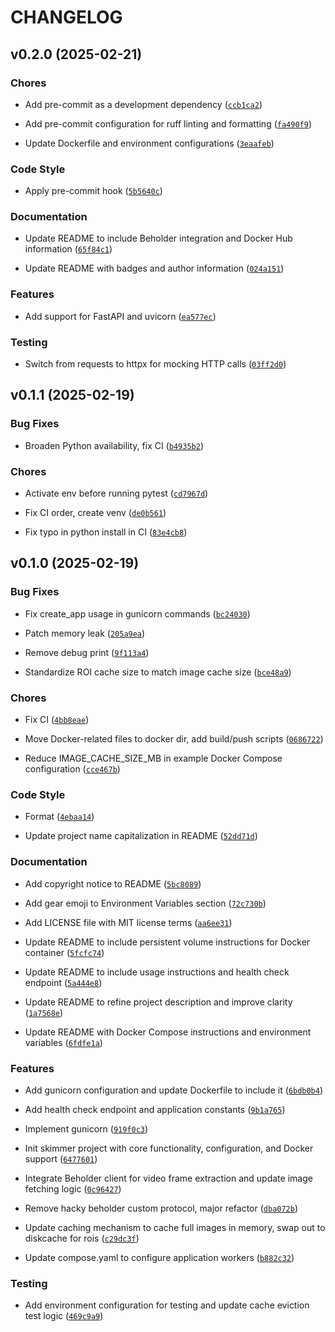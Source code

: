 # CHANGELOG


## v0.2.0 (2025-02-21)

### Chores

- Add pre-commit as a development dependency
  ([`ccb1ca2`](https://github.com/mbari-org/skimmer/commit/ccb1ca2789ceef9f0bb75a7b9a6775e654067e6c))

- Add pre-commit configuration for ruff linting and formatting
  ([`fa490f9`](https://github.com/mbari-org/skimmer/commit/fa490f92f80ff69d886506d53a2900221025d5ac))

- Update Dockerfile and environment configurations
  ([`3eaafeb`](https://github.com/mbari-org/skimmer/commit/3eaafebf31cd03e2c7fbb18c8c61002ca3efccab))

### Code Style

- Apply pre-commit hook
  ([`5b5640c`](https://github.com/mbari-org/skimmer/commit/5b5640c231b0c18d532d6620074938173c8acfd7))

### Documentation

- Update README to include Beholder integration and Docker Hub information
  ([`65f84c1`](https://github.com/mbari-org/skimmer/commit/65f84c13affb7198ddb5efba147abc0020fa549d))

- Update README with badges and author information
  ([`024a151`](https://github.com/mbari-org/skimmer/commit/024a151f606bf904e022b232908dd9ffc7a3473b))

### Features

- Add support for FastAPI and uvicorn
  ([`ea577ec`](https://github.com/mbari-org/skimmer/commit/ea577ec17c24192fa94083a3ee4b5e282eb200a7))

### Testing

- Switch from requests to httpx for mocking HTTP calls
  ([`03ff2d0`](https://github.com/mbari-org/skimmer/commit/03ff2d01cee612ad8ea6d15281f78f927d8106f7))


## v0.1.1 (2025-02-19)

### Bug Fixes

- Broaden Python availability, fix CI
  ([`b4935b2`](https://github.com/mbari-org/skimmer/commit/b4935b2a8b087c4401964347358eaee293b32bed))

### Chores

- Activate env before running pytest
  ([`cd7967d`](https://github.com/mbari-org/skimmer/commit/cd7967dd4a1dd7241af42b5532692a83609f5379))

- Fix CI order, create venv
  ([`de0b561`](https://github.com/mbari-org/skimmer/commit/de0b5614def436f846b9bfc3aa219f4e6edc54e0))

- Fix typo in python install in CI
  ([`83e4cb8`](https://github.com/mbari-org/skimmer/commit/83e4cb8d6c5d9ccb0109301a59399db2cbf05e8d))


## v0.1.0 (2025-02-19)

### Bug Fixes

- Fix create_app usage in gunicorn commands
  ([`bc24030`](https://github.com/mbari-org/skimmer/commit/bc24030dbe3debdc3df68ae7a9398498ae7bf2ad))

- Patch memory leak
  ([`205a9ea`](https://github.com/mbari-org/skimmer/commit/205a9ea7dfbffbff7053a668aaae3a4b8bc4bdf1))

- Remove debug print
  ([`9f113a4`](https://github.com/mbari-org/skimmer/commit/9f113a4d2be179b50dd9a3d1910517ff7722ee0f))

- Standardize ROI cache size to match image cache size
  ([`bce48a9`](https://github.com/mbari-org/skimmer/commit/bce48a91532151bfa7a4de67de8422336dffcba7))

### Chores

- Fix CI
  ([`4bb8eae`](https://github.com/mbari-org/skimmer/commit/4bb8eae4dc79dfac0d50de5ac0908fcf3c709f9a))

- Move Docker-related files to docker dir, add build/push scripts
  ([`0686722`](https://github.com/mbari-org/skimmer/commit/068672297ea769c96dc967ff82ac1e4e147ee9da))

- Reduce IMAGE_CACHE_SIZE_MB in example Docker Compose configuration
  ([`cce467b`](https://github.com/mbari-org/skimmer/commit/cce467ba5497d9ab367bbb3d97a7fb2d5e7d6808))

### Code Style

- Format
  ([`4ebaa14`](https://github.com/mbari-org/skimmer/commit/4ebaa140cd595cb89e38cdd0bd903bb20bb4d847))

- Update project name capitalization in README
  ([`52dd71d`](https://github.com/mbari-org/skimmer/commit/52dd71d4066fe10024409fd73a96d5b0b52016c8))

### Documentation

- Add copyright notice to README
  ([`5bc8089`](https://github.com/mbari-org/skimmer/commit/5bc8089bbe65e3b5300c5f0e440c709aec32944b))

- Add gear emoji to Environment Variables section
  ([`72c730b`](https://github.com/mbari-org/skimmer/commit/72c730b5ecf2cb03a7fec72ffa23a8fc86551b44))

- Add LICENSE file with MIT license terms
  ([`aa6ee31`](https://github.com/mbari-org/skimmer/commit/aa6ee314ef108b945bf13ca216c6fbe2ce37c9d4))

- Update README to include persistent volume instructions for Docker container
  ([`5fcfc74`](https://github.com/mbari-org/skimmer/commit/5fcfc745c01bba886857452ed231ebed5a8ce1e9))

- Update README to include usage instructions and health check endpoint
  ([`5a444e8`](https://github.com/mbari-org/skimmer/commit/5a444e8d86b71a2b423907f28cff5aba3839dd4a))

- Update README to refine project description and improve clarity
  ([`1a7568e`](https://github.com/mbari-org/skimmer/commit/1a7568ecaa98adc8bdda67bd92dcfa29ec958527))

- Update README with Docker Compose instructions and environment variables
  ([`6fdfe1a`](https://github.com/mbari-org/skimmer/commit/6fdfe1ac65c97b84bf000c313e51b2de0c7c2778))

### Features

- Add gunicorn configuration and update Dockerfile to include it
  ([`6bdb0b4`](https://github.com/mbari-org/skimmer/commit/6bdb0b4a82b8808314946462b6340d3c026db184))

- Add health check endpoint and application constants
  ([`9b1a765`](https://github.com/mbari-org/skimmer/commit/9b1a76533031b15823662505db5839715f728883))

- Implement gunicorn
  ([`919f0c3`](https://github.com/mbari-org/skimmer/commit/919f0c398716df354f61e36513f65db76b4fab0f))

- Init skimmer project with core functionality, configuration, and Docker support
  ([`6477601`](https://github.com/mbari-org/skimmer/commit/6477601f9e4f6f0d2a7b140c58dc70182a4ca54e))

- Integrate Beholder client for video frame extraction and update image fetching logic
  ([`0c96427`](https://github.com/mbari-org/skimmer/commit/0c96427045de6315c5f788dee684211ae86944d8))

- Remove hacky beholder custom protocol, major refactor
  ([`dba072b`](https://github.com/mbari-org/skimmer/commit/dba072b005d2bdfd8c6fc283cfbbffa749341b58))

- Update caching mechanism to cache full images in memory, swap out to diskcache for rois
  ([`c29dc3f`](https://github.com/mbari-org/skimmer/commit/c29dc3f02b06d396afe65839b94d9b8aa8f37cbb))

- Update compose.yaml to configure application workers
  ([`b882c32`](https://github.com/mbari-org/skimmer/commit/b882c32df1c68c99c12885e9c238e426568e512a))

### Testing

- Add environment configuration for testing and update cache eviction test logic
  ([`469c9a9`](https://github.com/mbari-org/skimmer/commit/469c9a90edb70d55231542109d1a4a84e9dff46e))
